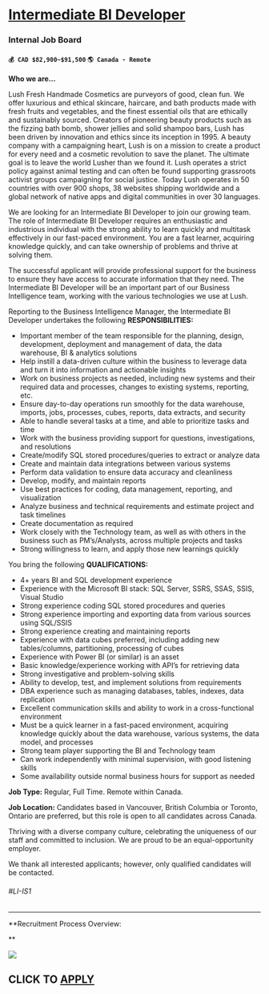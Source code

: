 # [Intermediate BI Developer](https://www.remotewlb.com/apply/intermediate-bi-developer)  
### Internal Job Board  
#### `💰 CAD $82,900~$91,500` `🌎 Canada - Remote`  

**Who we are...**

Lush Fresh Handmade Cosmetics are purveyors of good, clean fun. We offer luxurious and ethical skincare, haircare, and bath products made with fresh fruits and vegetables, and the finest essential oils that are ethically and sustainably sourced. Creators of pioneering beauty products such as the fizzing bath bomb, shower jellies and solid shampoo bars, Lush has been driven by innovation and ethics since its inception in 1995. A beauty company with a campaigning heart, Lush is on a mission to create a product for every need and a cosmetic revolution to save the planet. The ultimate goal is to leave the world Lusher than we found it. Lush operates a strict policy against animal testing and can often be found supporting grassroots activist groups campaigning for social justice. Today Lush operates in 50 countries with over 900 shops, 38 websites shipping worldwide and a global network of native apps and digital communities in over 30 languages.

We are looking for an Intermediate BI Developer to join our growing team. The role of Intermediate BI Developer requires an enthusiastic and industrious individual with the strong ability to learn quickly and multitask effectively in our fast-paced environment. You are a fast learner, acquiring knowledge quickly, and can take ownership of problems and thrive at solving them.

The successful applicant will provide professional support for the business to ensure they have access to accurate information that they need. The Intermediate BI Developer will be an important part of our Business Intelligence team, working with the various technologies we use at Lush.

Reporting to the Business Intelligence Manager, the Intermediate BI Developer undertakes the following **RESPONSIBILITIES:**

  * Important member of the team responsible for the planning, design, development, deployment and management of data, the data warehouse, BI & analytics solutions
  * Help instill a data-driven culture within the business to leverage data and turn it into information and actionable insights
  * Work on business projects as needed, including new systems and their required data and processes, changes to existing systems, reporting, etc.
  * Ensure day-to-day operations run smoothly for the data warehouse, imports, jobs, processes, cubes, reports, data extracts, and security
  * Able to handle several tasks at a time, and able to prioritize tasks and time 
  * Work with the business providing support for questions, investigations, and resolutions
  * Create/modify SQL stored procedures/queries to extract or analyze data 
  * Create and maintain data integrations between various systems 
  * Perform data validation to ensure data accuracy and cleanliness
  * Develop, modify, and maintain reports
  * Use best practices for coding, data management, reporting, and visualization
  * Analyze business and technical requirements and estimate project and task timelines
  * Create documentation as required
  * Work closely with the Technology team, as well as with others in the business such as PM’s/Analysts, across multiple projects and tasks
  * Strong willingness to learn, and apply those new learnings quickly

You bring the following **QUALIFICATIONS:**

  * 4+ years BI and SQL development experience 
  * Experience with the Microsoft BI stack: SQL Server, SSRS, SSAS, SSIS, Visual Studio
  * Strong experience coding SQL stored procedures and queries
  * Strong experience importing and exporting data from various sources using SQL/SSIS
  * Strong experience creating and maintaining reports
  * Experience with data cubes preferred, including adding new tables/columns, partitioning, processing of cubes
  * Experience with Power BI (or similar) is an asset
  * Basic knowledge/experience working with API’s for retrieving data
  * Strong investigative and problem-solving skills 
  * Ability to develop, test, and implement solutions from requirements
  * DBA experience such as managing databases, tables, indexes, data replication 
  * Excellent communication skills and ability to work in a cross-functional environment 
  * Must be a quick learner in a fast-paced environment, acquiring knowledge quickly about the data warehouse, various systems, the data model, and processes
  * Strong team player supporting the BI and Technology team
  * Can work independently with minimal supervision, with good listening skills
  * Some availability outside normal business hours for support as needed

**Job Type:** Regular, Full Time. Remote within Canada.  
  
 **Job Location:** Candidates based in Vancouver, British Columbia or Toronto, Ontario are preferred, but this role is open to all candidates across Canada.  
  

Thriving with a diverse company culture, celebrating the uniqueness of our staff and committed to inclusion. We are proud to be an equal-opportunity employer.

We thank all interested applicants; however, only qualified candidates will be contacted.

###### #LI-IS1

* * *

**Recruitment Process Overview:  
  
**

![](https://i.imgur.com/tCJKHK2.png)

  
## CLICK TO [APPLY](https://www.remotewlb.com/apply/intermediate-bi-developer)

